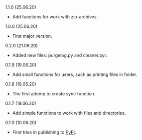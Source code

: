 1.1.0 (25.06.20)

- Add functions for work with zip-archives.

1.0.0 (25.06.20)

- First major version.

0.2.0 (21.06.20)

- Added new files: purgelog.py and cleaner.pyr.

0.1.9 (19.06.20)

- Add small functions for users, such as printing files in folder.

0.1.8 (19.05.20)

- The first attemp to create sync function.

0.1.7 (18.06.20)

- Add simple functions to work with files and directories.

0.1.0 (10.06.20)

- First tries in publishing to [PyPi](https://pypi.org/).